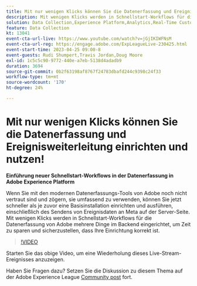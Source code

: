 ```yaml
---
title: Mit nur wenigen Klicks können Sie die Datenerfassung und Ereignisweiterleitung einrichten und nutzen!
description: Mit wenigen Klicks werden in Schnellstart-Workflows für die Datenerfassung von Adobe mehrere Dinge im Backend eingerichtet, um Zeit zu sparen und sicherzustellen, dass Ihre Einrichtung korrekt ist.
solution: Data Collection,Experience Platform,Analytics,Real-Time Customer Data Platform,Customer Journey Analytics
feature: Data Collection
kt: 13041
event-cta-url-live: https://www.youtube.com/watch?v=jGjIKIWFNsM
event-cta-url-reg: https://engage.adobe.com/ExpLeagueLive-230425.html
event-start-time: 2023-04-25 09:00-8
event-guests: Rudi Shumpert,Travis Jordan,Doug Moore
exl-id: 1c5c5c90-9772-440e-a7eb-5138d4adadb9
duration: 3694
source-git-commit: 0b2f63198af8767f24783dbafd244c9398c24f33
workflow-type: tm+mt
source-wordcount: '170'
ht-degree: 24%

---
```


# Mit nur wenigen Klicks können Sie die Datenerfassung und Ereignisweiterleitung einrichten und nutzen!

**Einführung neuer Schnellstart-Workflows in der Datenerfassung in Adobe Experience Platform**

Wenn Sie mit den modernen Datenerfassungs-Tools von Adobe noch nicht vertraut sind und zögern, sie umfassend zu verwenden, können Sie jetzt schneller als je zuvor eine Basisinstallation einrichten und ausführen, einschließlich des Sendens von Ereignisdaten an Meta auf der Server-Seite. Mit wenigen Klicks werden in Schnellstart-Workflows für die Datenerfassung von Adobe mehrere Dinge im Backend eingerichtet, um Zeit zu sparen und sicherzustellen, dass Ihre Einrichtung korrekt ist.

>[!VIDEO](https://video.tv.adobe.com/v/3417927/?quality=12&learn=on)

Starten Sie das obige Video, um eine Wiederholung dieses Live-Stream-Ereignisses anzuzeigen.

Haben Sie Fragen dazu? Setzen Sie die Diskussion zu diesem Thema auf der Adobe Experience League [Community post](https://experienceleaguecommunities.adobe.com/t5/adobe-experience-platform-data/experience-league-live-post-session-discussion-get-data/m-p/589754#M476) fort.

